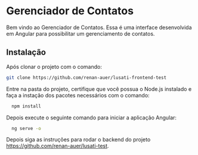 
# Gerenciador de Contatos

Bem vindo ao Gerenciador de Contatos. Essa é uma interface desenvolvida em Angular para possibilitar um gerenciamento de contatos.


## Instalação

Após clonar o projeto com o comando:

```bash
git clone https://github.com/renan-auer/lusati-frontend-test
```

Entre na pasta do projeto, certifique que você possua o Node.js instalado e faça a instação dos pacotes necessários com o comando:

```bash
  npm install
```
    
Depois execute o seguinte comando para iniciar a aplicação Angular:

```bash
  ng serve -o
```

Depois siga as instruções para rodar o backend do projeto https://github.com/renan-auer/lusati-test.
